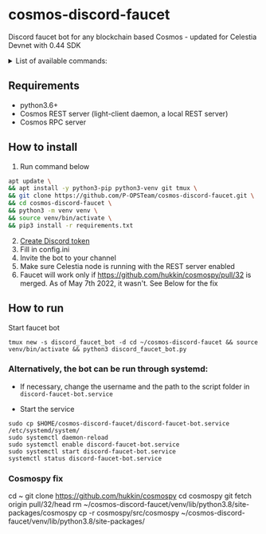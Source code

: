 # cosmos-discord-faucet
Discord faucet bot for any blockchain based Cosmos - updated for Celestia Devnet with 0.44 SDK

<details>
  <summary>List of available commands:</summary>

1. Request coins through the faucet  
`$request celes1q3v5cugc8cdpud87u4zwy0a74uxkk6u454rcq9`

Transaction status explanation:  
✅ - mean bot send transaction to your address

2. Displays the current status of the node where faucet is running  
`$faucet_status`

3. Show tap address  
`$faucet_address` or `$tap_address`

4. Show transaction information for a specific transaction ID  
`$tx_info 009CEA347EAFD795E8B10088D18156BC15F24362416BEEF1073BFDFD936E19B0`

5. Show address balance  
`$balance celes1q3v5cugc8cdpud87u4zwy0a74uxkk6u454rcq9`  

</details>  


## Requirements
- python3.6+  
- Cosmos REST server (light-client daemon, a local REST server)  
- Cosmos RPC server  

## How to install  
1. Run command below  
```bash
apt update \
&& apt install -y python3-pip python3-venv git tmux \
&& git clone https://github.com/P-OPSTeam/cosmos-discord-faucet.git \
&& cd cosmos-discord-faucet \
&& python3 -m venv venv \
&& source venv/bin/activate \
&& pip3 install -r requirements.txt
```
2. [Create Discord token](https://github.com/reactiflux/discord-irc/wiki/Creating-a-discord-bot-&-getting-a-token)  
3. Fill in config.ini  
4. Invite the bot to your channel  
5. Make sure Celestia node is running with the REST server enabled
6. Faucet will work only if https://github.com/hukkin/cosmospy/pull/32 is merged. As of May 7th 2022, it wasn't. See Below for the fix

## How to run  
Start faucet bot  
```
tmux new -s discord_faucet_bot -d cd ~/cosmos-discord-faucet && source venv/bin/activate && python3 discord_faucet_bot.py
```  
  
### Alternatively, the bot can be run through systemd:  
- If necessary, change the username and the path to the script folder in `discord-faucet-bot.service`  

- Start the service  
```
sudo cp $HOME/cosmos-discord-faucet/discord-faucet-bot.service /etc/systemd/system/ 
sudo systemctl daemon-reload 
sudo systemctl enable discord-faucet-bot.service 
sudo systemctl start discord-faucet-bot.service 
systemctl status discord-faucet-bot.service
```

### Cosmospy fix

cd ~
git clone https://github.com/hukkin/cosmospy
cd cosmospy
git fetch origin pull/32/head
rm ~/cosmos-discord-faucet/venv/lib/python3.8/site-packages/cosmospy
cp -r cosmospy/src/cosmospy ~/cosmos-discord-faucet/venv/lib/python3.8/site-packages/

